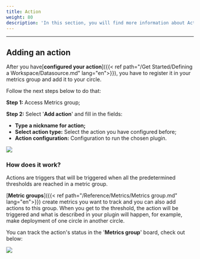 ```yaml
---
title: Action
weight: 80
description: 'In this section, you will find more information about Action.'
---
```


---

## **Adding an action**

After you have[**configured your action**]({{< ref path="/Get Started/Defining a Workspace/Datasource.md" lang="en">}}), you have to register it in your metrics group and add it to your circle. 

Follow the next steps below to do that: 

**Step 1:** Access Metrics group;   
  
**Step 2:** Select '**Add action**' and fill in the fields: 

* **Type a nickname for action;** 
* **Select action type:** Select the action you have configured before; 
* **Action configuration:** Configuration to run the chosen plugin. 

![](/shared/adicionando-a-action-correto%20%281%29.gif)

### **How does it work?** 

Actions are triggers that will be triggered when all the predetermined thresholds are reached in a metric group. 

[**Metric groups**]({{< ref path="/Reference/Metrics/Metrics group.md" lang="en">}}) create metrics you want to track and you can also add actions to this group. When you get to the threshold, the action will be triggered and what is described in your plugin will happen, for example, make deployment of one circle in another circle. 

You can track the action's status in the '**Metrics group**' board, check out below: 

![](/shared/status-actionsgif.gif)